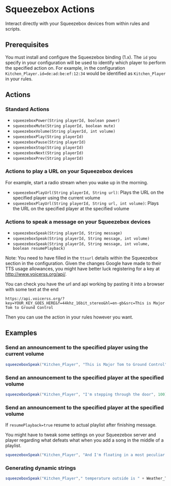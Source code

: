 # Squeezebox Actions

Interact directly with your Squeezebox devices from within rules and scripts.

## Prerequisites

You must install and configure the Squeezebox binding (1.x).
The `id` you specify in your configuration will be used to identify which player to perform the specified action on.
For example, in the configuration `Kitchen_Player.id=de:ad:be:ef:12:34` would be identified as `Kitchen_Player` in your rules.

## Actions

### Standard Actions

*   `squeezeboxPower(String playerId, boolean power)`
*   `squeezeboxMute(String playerId, boolean mute)`
*   `squeezeboxVolume(String playerId, int volume)`
*   `squeezeboxPlay(String playerId)`
*   `squeezeboxPause(String playerId)`
*   `squeezeboxStop(String playerId)`
*   `squeezeboxNext(String playerId)`
*   `squeezeboxPrev(String playerId)`

### Actions to play a URL on your Squeezebox devices

For example, start a radio stream when you wake up in the morning.

*   `squeezeboxPlayUrl(String playerId, String url)`: Plays the URL on the specified player using the current volume
*   `squeezeboxPlayUrl(String playerId, String url, int volume)`: Plays the URL on the specified player at the specified volume

### Actions to speak a message on your Squeezebox devices

*   `squeezeboxSpeak(String playerId, String message)`
*   `squeezeboxSpeak(String playerId, String message, int volume)`
*   `squeezeboxSpeak(String playerId, String message, int volume, boolean resumePlayback)`

Note: You need to have filled in the `ttsurl` details within the Squeezebox section in the configuration.
Given the changes Google have made to their TTS usage allowances, you might have better luck registering for a key at <http://www.voicerss.org/api/>.

You can check you have the url and api working by pasting it into a browser with some text at the end

```
https://api.voicerss.org/?key=YOUR_KEY_GOES_HERE&f=44khz_16bit_stereo&hl=en-gb&src=This is Major Tom to Ground Control
```

Then you can use the action in your rules however you want.

## Examples

### Send an announcement to the specified player using the current volume

```java
squeezeboxSpeak("Kitchen_Player", "This is Major Tom to Ground Control")
```

### Send an announcement to the specified player at the specified volume

```java
squeezeboxSpeak("Kitchen_Player", "I'm stepping through the door", 100)
```

### Send an announcement to the specified player at the specified volume

If `resumePlayback=true` resume to actual playlist after finishing message.

You might have to tweak some settings on your Squeezebox server and player regarding what defeats what when you add a song in the middle of a playlist.

```java
squeezeboxSpeak("Kitchen_Player", "And I'm floating in a most peculiar way", 100, false)
```

### Generating dynamic strings

```java
squeezeboxSpeak("Kitchen_Player"," temperature outside is " + Weather_Temperature.state.format("%d") + " degrees celsius",75,true)
```
